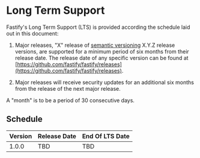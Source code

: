 <a name="lts"></a>
# Long Term Support

Fastify's Long Term Support (LTS) is provided according the schedule laid
out in this document:

1. Major releases, "X" release of [semantic versioning][semver] X.Y.Z release
versions, are supported for a minimum period of six months from their release
date. The release date of any specific version can be found at
[https://github.com/fastify/fastify/releases](https://github.com/fastify/fastify/releases).

1. Major releases will receive security updates for an additional six months
from the release of the next major release.

A "month" is to be a period of 30 consecutive days.

[semver]: https://semver.org/

<a name="lts-schedule"></a>
## Schedule

| Version | Release Date | End Of LTS Date |
|:--------|:-------------|:----------------|
| 1.0.0   | TBD          | TBD             |
